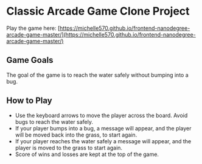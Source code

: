 # Classic Arcade Game Clone Project
Play the game here: [https://michelle570.github.io/frontend-nanodegree-arcade-game-master/](https://michelle570.github.io/frontend-nanodegree-arcade-game-master/)

## Game Goals
The goal of the game is to reach the water safely without bumping into a bug.

## How to Play
- Use the keyboard arrows to move the player across the board. Avoid bugs to reach the water safely.
- If your player bumps into a bug, a message will appear, and the player will be moved back into the grass, to start again.
- If your player reaches the water safely a message will appear, and the player is moved to the grass to start again.
- Score of wins and losses are kept at the top of the game.
